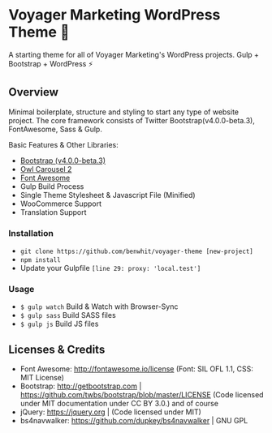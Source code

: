 # Voyager Marketing WordPress Theme :rocket:
A starting theme for all of Voyager Marketing's WordPress projects.
Gulp + Bootstrap + WordPress :zap:

## Overview
Minimal boilerplate, structure and styling to start any type of website project.
The core framework consists of Twitter Bootstrap(v4.0.0-beta.3), FontAwesome, Sass & Gulp.

Basic Features & Other Libraries:
- [Bootstrap (v4.0.0-beta.3)](https://getbootstrap.com/)
- [Owl Carousel 2](http://owlcarousel2.github.io/OwlCarousel2/)
- [Font Awesome](http://fortawesome.github.io/Font-Awesome/)
- Gulp Build Process
- Single Theme Stylesheet & Javascript File (Minified)
- WooCommerce Support
- Translation Support

### Installation
- `git clone https://github.com/benwhit/voyager-theme [new-project]`
- `npm install`
- Update your Gulpfile `[line 29: proxy: 'local.test']`

### Usage
- `$ gulp watch` Build & Watch with Browser-Sync
- `$ gulp sass` Build SASS files
- `$ gulp js` Build JS files

## Licenses & Credits
- Font Awesome: http://fontawesome.io/license (Font: SIL OFL 1.1, CSS: MIT License)
- Bootstrap: http://getbootstrap.com | https://github.com/twbs/bootstrap/blob/master/LICENSE (Code licensed under MIT documentation under CC BY 3.0.)
and of course
- jQuery: https://jquery.org | (Code licensed under MIT)
- bs4navwalker: https://github.com/dupkey/bs4navwalker | GNU GPL
